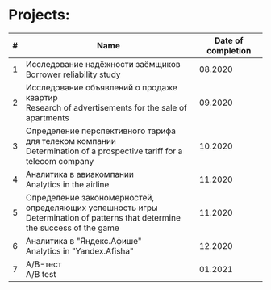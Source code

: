 # Projects:


| # | Name                                                                                                                         | Date of completion |
| - | ---------------------------------------------------------------------------------------------------------------------------- | --------------- |
| 1 | Исследование надёжности заёмщиков <br /> Borrower reliability study                                                               | 08.2020         |
| 2 | Исследование объявлений о продаже квартир <br /> Research of advertisements for the sale of apartments                            | 09.2020         |
| 3 | Определение перспективного тарифа для телеком компании <br /> Determination of a prospective tariff for a telecom company         | 10.2020         |
| 4 | Аналитика в авиакомпании <br /> Analytics in the airline                                                                          | 11.2020         |
| 5 | Определение закономерностей, определяющих успешность игры <br /> Determination of patterns that determine the success of the game | 11.2020         |
| 6 | Аналитика в "Яндекс.Афише" <br /> Analytics in "Yandex.Afisha"                                                                    | 12.2020         |
| 7 | A/B-тест <br /> A/B test                                                                                                          | 01.2021         |
